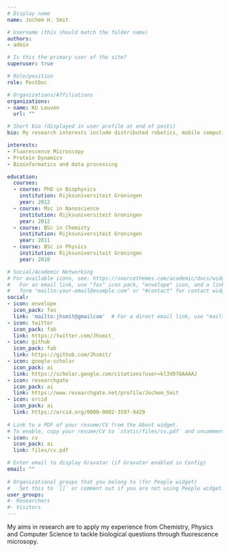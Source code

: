 ```yaml
---
# Display name
name: Jochem H. Smit

# Username (this should match the folder name)
authors:
- admin

# Is this the primary user of the site?
superuser: true

# Role/position
role: PostDoc

# Organizations/Affiliations
organizations:
- name: KU Leuven
  url: ""

# Short bio (displayed in user profile at end of posts)
bio: My research interests include distributed robotics, mobile computing and programmable matter.

interests:
- Fluorescence Microscopy
- Protein Dynamics
- Bioinformatics and data processing

education:
  courses:
  - course: PhD in Biophysics
    institution: Rijksuniversiteit Groningen
    year: 2012
  - course: Msc in Nanoscience
    institution: Rijksuniversiteit Groningen
    year: 2012
  - course: BSc in Chemisty
    institution: Rijksuniversiteit Groningen
    year: 2011
  - course: BSc in Physics
    institution: Rijksuniversiteit Groningen
    year: 2010

# Social/Academic Networking
# For available icons, see: https://sourcethemes.com/academic/docs/widgets/#icons
#   For an email link, use "fas" icon pack, "envelope" icon, and a link in the
#   form "mailto:your-email@example.com" or "#contact" for contact widget.
social:
- icon: envelope
  icon_pack: fas
  link: 'mailto:jhsmit@gmailcom'  # For a direct email link, use "mailto:test@example.org".
- icon: twitter
  icon_pack: fab
  link: https://twitter.com/Jhsmit_
- icon: github
  icon_pack: fab
  link: https://github.com/Jhsmit/
- icon: google-scholar
  icon_pack: ai
  link: https://scholar.google.com/citations?user=kl3VD7QAAAAJ
- icon: researchgate
  icon_pack: ai
  link: https://www.researchgate.net/profile/Jochem_Smit
- icon: orcid
  icon_pack: ai
  link: https://orcid.org/0000-0002-3597-9429
  
# Link to a PDF of your resume/CV from the About widget.
# To enable, copy your resume/CV to `static/files/cv.pdf` and uncomment the lines below.  
- icon: cv
  icon_pack: ai
  link: files/cv.pdf

# Enter email to display Gravatar (if Gravatar enabled in Config)
email: ""
  
# Organizational groups that you belong to (for People widget)
#   Set this to `[]` or comment out if you are not using People widget.  
user_groups:
#- Researchers
#- Visitors
---
```



My aims in research are to apply my experience from Chemistry, Physics and Computer Science to tackle biological questions through fluorescence microsopy.
